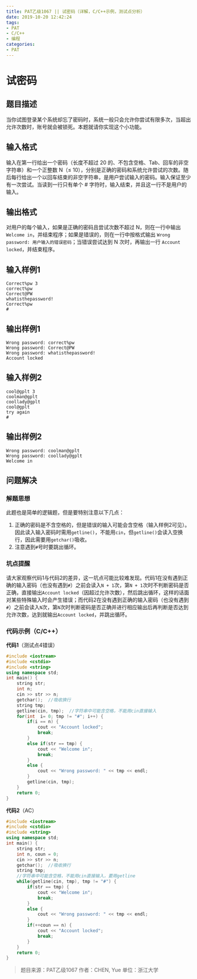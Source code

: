 ```yaml
---
title: PAT乙级1067 || 试密码（详解，C/C++示例，测试点分析）
date: 2019-10-20 12:42:24
tags:
- PAT
- C/C++
- 编程
categories:
- PAT
---
```


# **试密码**
## **题目描述**
当你试图登录某个系统却忘了密码时，系统一般只会允许你尝试有限多次，当超出允许次数时，账号就会被锁死。本题就请你实现这个小功能。

## **输入格式**
输入在第一行给出一个密码（长度不超过 20 的、不包含空格、Tab、回车的非空字符串）和一个正整数 N（≤ 10），分别是正确的密码和系统允许尝试的次数。随后每行给出一个以回车结束的非空字符串，是用户尝试输入的密码。输入保证至少有一次尝试。当读到一行只有单个 # 字符时，输入结束，并且这一行不是用户的输入。

## **输出格式**
对用户的每个输入，如果是正确的密码且尝试次数不超过 N，则在一行中输出 `Welcome in`，并结束程序；如果是错误的，则在一行中按格式输出 `Wrong password: 用户输入的错误密码`；当错误尝试达到 N 次时，再输出一行 `Account locked`，并结束程序。
## **输入样例1**
```null
Correct%pw 3
correct%pw
Correct@PW
whatisthepassword!
Correct%pw
#
```
## **输出样例1**
```null
Wrong password: correct%pw
Wrong password: Correct@PW
Wrong password: whatisthepassword!
Account locked
```
## **输入样例2**
```null
cool@gplt 3
coolman@gplt
coollady@gplt
cool@gplt
try again
#
```
## **输出样例2**
```null
Wrong password: coolman@gplt
Wrong password: coollady@gplt
Welcome in
```

## 问题解决
### 解题思想
此题也是简单的逻辑题，但是要特别注意以下几点：

1. 正确的密码是不含空格的，但是错误的输入可能会含空格（输入样例2可见）。因此读入输入密码时需用`getline()`，不能用`cin`，但`getline()`会读入空换行，因此需要用`getchar()`吸收。
2. 注意遇到`#`号时要跳出循环。
### 坑点提醒
请大家观察代码1与代码2的差异，这一坑点可能比较难发现。代码1在没有遇到正确的输入密码（也没有遇到`#`）之前会读入`N + 1`次，第`N + 1`次时不判断密码是否正确，直接输出`Account locked`（因超过允许次数），然后跳出循环，这样的话面对某些特殊输入时会产生错误；而代码2在没有遇到正确的输入密码（也没有遇到`#`）之前会读入`N`次，第`N`次时判断密码是否正确并进行相应输出后再判断是否达到允许次数，达到就输出`Account locked`，并跳出循环。

### 代码示例（C/C++）

**代码1**（测试点4错误）

```cpp
#include <iostream>
#include <cstdio>
#include <string>
using namespace std;
int main() {
    string str;
    int n;
    cin >> str >> n;
    getchar();  //吸收换行
    string tmp;
    getline(cin, tmp);  //字符串中可能含空格，不能用cin直接输入
    for(int  i= 0; tmp != "#"; i++) {
        if(i == n) {
            cout << "Account locked";
            break;
        }
        else if(str == tmp) {
            cout << "Welcome in";
            break;
        }
        else {
            cout << "Wrong password: " << tmp << endl;
        }
        getline(cin, tmp);
    }
    return 0;
}
```
**代码2**（AC）

```cpp
#include <iostream>
#include <cstdio>
#include <string>
using namespace std;
int main() {
    string str;
    int n, coun = 0;
    cin >> str >> n;
    getchar();  //吸收换行
    string tmp;
    //字符串中可能含空格，不能用cin直接输入，要用getline
    while(getline(cin, tmp), tmp != "#") {
        if(str == tmp) {
            cout << "Welcome in";
            break;
        }
        else {
            cout << "Wrong password: " << tmp << endl;
        }
        if(++coun == n) {
            cout << "Account locked";
            break;
        }
    }
    return 0;
}
```
>题目来源：PAT乙级1067
>作者：CHEN, Yue
>单位：浙江大学